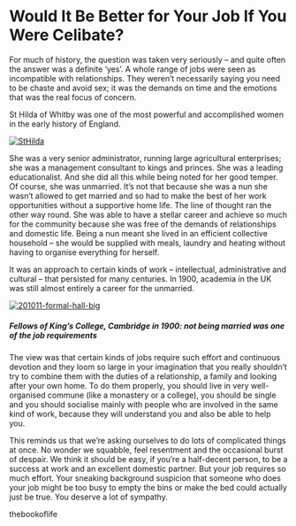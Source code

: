 
# Would It Be Better for Your Job If You Were Celibate?

For much of history, the question was taken very seriously – and quite often the answer was a definite ‘yes’. A whole range of jobs were seen as incompatible with relationships. They weren’t necessarily saying you need to be chaste and avoid sex; it was the demands on time and the emotions that was the real focus of concern.

<span class="s1">St Hilda of Whitby was one of the most powerful and accomplished women in the early history of England.</span>

[![StHilda](http://i2.wp.com/www.thebookoflife.org/wp-content/uploads/2015/07/StHilda.jpg?resize=635%2C446)](http://i2.wp.com/www.thebookoflife.org/wp-content/uploads/2015/07/StHilda.jpg)

<span class="s1">She was a very senior administrator, running large agricultural enterprises; she was a management consultant to kings and princes. She was a leading educationalist. And she did all this while being noted for her good temper. Of course, she was unmarried. It’s not that because she was a nun she wasn’t allowed to get married and so had to make the best of her work opportunities without a supportive home life. The line of thought ran the other way round. She was able to have a stellar career and achieve so much for the community because she was free of the demands of relationships and domestic life. Being<span class="Apple-converted-space"> </span>a nun meant she lived in an efficient collective household – she would be supplied with meals, laundry and heating without having to organise everything for herself.</span>

<span class="s1">It was an approach to certain kinds of work – intellectual, administrative and cultural – that persisted for many centuries. In 1900, academia in the UK was still almost entirely a career for the unmarried.</span>

[![201011-formal-hall-big](http://i1.wp.com/www.thebookoflife.org/wp-content/uploads/2015/07/201011-formal-hall-big.jpg?resize=635%2C397)](http://i1.wp.com/www.thebookoflife.org/wp-content/uploads/2015/07/201011-formal-hall-big.jpg)

##### Fellows of King’s College, Cambridge in 1900: not being married was one of the job requirements

<span class="s1">The view was that certain kinds of jobs require such effort and continuous devotion and they loom so large in your imagination that you really shouldn’t try to combine them with the duties of a relationship, a family and looking after your own home. To do them properly, you should live in very well-organised commune (like a monastery or a college), you should be single and you should socialise mainly with people who are involved in the same kind of work, because they will understand you and also be able to help you.</span>

<span class="s1">This reminds us that we’re asking ourselves to do lots of complicated things at once. No wonder we squabble, feel resentment and the occasional burst of despair. We think it should be easy, if you’re a half-decent person, to be a success at work and an excellent domestic partner. But your job requires so much effort. Your sneaking background suspicion that someone who does your job might be too busy to empty the bins or make the bed could actually just be true. You deserve a lot of sympathy.</span>

thebookoflife